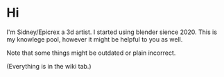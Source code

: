 # Hi
I'm Sidney/Epicrex a 3d artist. I started using blender sience 2020. This is my knowlege pool, however it might be helpful to you as well.

Note that some things might be outdated or plain incorrect.

(Everything is in the wiki tab.)
